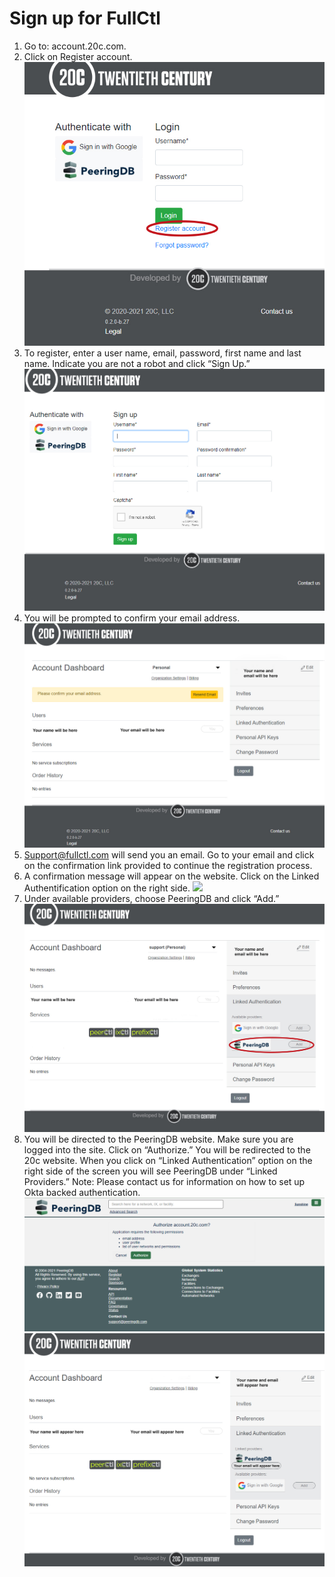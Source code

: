 # Sign up for FullCtl
1. Go to: account.20c.com.
2. Click on Register account.
![](img/sign-up-for-account-images/step%202%20register%20account.jpg)
3. To register, enter a user name, email, password, first name and last name. Indicate you are not a robot and click “Sign Up.”
   ![](img/sign-up-for-account-images/step%203%20fill%20in%20info.jpg)
4. You will be prompted to confirm your email address.
   ![](img/sign-up-for-account-images/step%204%20confirm%20email%20address.jpg)
5. Support@fullctl.com will send you an email. Go to your email and click on the confirmation link provided to continue the registration process.
6. A confirmation message will appear on the website. Click on the Linked Authentification option on the right side.
   ![](/docs/img/sign-up-for-account-images/step%206%20email%20confirmed.jpg)
7. Under available providers, choose PeeringDB and click “Add.”
   ![](img/sign-up-for-account-images/step%207%20authenticate%20with%20peeringdb.jpg)
8. You will be directed to the PeeringDB website. Make sure you are logged into the site. Click on “Authorize.” You will be redirected to the 20c website. When you click on “Linked Authentication” option on the right side of the screen you will see PeeringDB under “Linked Providers.”  Note: Please contact us for information on how to set up Okta backed authentication.
   ![](img/sign-up-for-account-images/step%208%20add%20peeringdb.png)
   ![](img/sign-up-for-account-images/step%208%20part%202.jpg)
